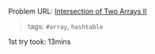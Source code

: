 Problem URL: [Intersection of Two Arrays II](https://leetcode.com/problems/intersection-of-two-arrays-ii/)

> tags: `#array`, `hashtable`

1st try took: 13mins